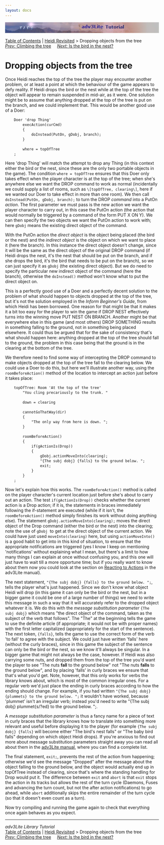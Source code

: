 ```yaml
---
layout: docs
---
```

<div class="topbar">

<img src="topbar.jpg" data-border="0" />

</div>

<div class="nav">

<a href="toc.html" class="nav">Table of Contents</a> \|
<a href="revisit.html" class="nav">Heidi Revisited</a> \> Dropping
objects from the tree  
<span class="navnp"><a href="climbing.html" class="nav"><em>Prev:</em> Climbing the tree</a>
   
<a href="birdinnest.html" class="nav"><em>Next:</em> Is the bird in the
nest?</a>     </span>

</div>

<div class="main">

# Dropping objects from the tree

Once Heidi reaches the top of the tree the player may encounter another
problem, or at least a point at which the behaviour of the game appears
to defy reality. If Heidi drops the bird or the nest while at the top of
the tree the object will appear to remain suspended in mid-air, as it
were. One solution might be to assume that anything dropped at the top
of the tree is put on the branch, and we could implement that. This
would be another good use of a Doer:

```
    Doer 'drop Thing'
        execAction(curCmd)    
        {        
            doInstead(PutOn, gDobj, branch);
        }
        
        where = topOfTree
    ;
```

Here 'drop Thing' will match the attempt to drop any Thing (in this
context either the bird or the nest, since these are the only two
portable objects in the game). The condition `where =
topOfTree` ensures that this Doer only takes effect when the
player character is at the top of the tree; when she's anywhere else we
want the DROP command to work as normal (incidentally we could supply a
list of rooms, such as `\[topOfTree,
clearing\]`, here if we wanted our Doer to take effect in more
than one room). We then call `doInstead(PutOn, gDobj,
branch);` to turn the DROP *command* into a PutOn *action*. The
first parameter we must pass is the new action we want the player
character to carry out, in this case the PutOn action (the action that
would normally be triggered by a command of the form PUT X ON Y). We can
then specify the two objects we want the PutOn action to work with; here
`gDobj` means the existing direct object of the
command.

With the PutOn action the *direct object* is the object being placed
(the bird or the nest) and the *indirect object* is the object on which
we want to place it (here the branch). In this instance the direct
object doesn't change, since it will be the same as the direct object of
the original DROP command (if Heidi drops the nest, it's the nest that
should be put on the branch, and if she drops the bird, it's the bird
that needs to be put on the branch), so we can just specify it as
`gDobj` (the existing direct object). But we do
need to specify the particular new indirect object of the command (here
the branch), otherwise the `doInstead()` method
won't know what to put the direct object on.

This is a perfectly good use of a Doer and a perfectly decent solution
to the problem of what should happen to objects dropped at the top of
the tree, but it's not the solution employed in the *Inform Beginner's
Guide*, from which Heidi has been borrowed. One reason for that might be
that it makes it a bit too easy for the player to win the game if DROP
NEST effectively turns into the winning move PUT NEST ON BRANCH. Another
might be that everywhere else in this game (and most others) DROP
SOMETHING results in something falling to the ground, not in something
being placed elsewhere. It could thus be argued that for the sake of
consistency that's what should happen here: anything dropped at the top
of the tree should fall to the ground, the problem in this case being
that the ground is in the clearing at the bottom of the tree.

We therefore need to find some way of intercepting the DROP command to
make objects dropped at the top of the tree fall to the clearing below.
We could use a Doer to do this, but here we'll illustrate another way,
using the `roomBeforeAction()` method of the
location to intercept an action just before it takes place:

```
    topOfTree: Room 'At the top of the tree'
        "You cling precariously to the trunk. "
        
        down = clearing
        
        cannotGoThatWay(dir)
        {
            "The only way from here is down. ";
        }
        
        roomBeforeAction()
        {
            if(gActionIs(Drop))
            {
                gDobj.actionMoveInto(clearing);
                "{The subj dobj} {falls} to the ground below. ";
                exit;
            }
        }
    ;
```

Now let's explain how this works. The
`roomBeforeAction()` method is called on the
player character's current location just before she's about to carry out
an action. The test `if(gActionIs(Drop))` checks
whether the current action is a Drop action; if it is, the statements in
braces immediately following the if-statement are executed (while if it
isn't, the `roomBeforeAction()` method simply
finishes its work without doing anything else). The statement
`gDobj.actionMoveInto(clearing);` moves the
direct object of the Drop command (either the bird or the nest) into the
clearing; note the use of `gDobj `to get at the
direct object of the current action. We could have just used
`moveInto(clearing)` here, but using
`actionMoveInto()` is a good habit to get into
in this kind of situation, to ensure that the appropriate notifications
are triggered (yes I know I keep on mentioning 'notifications' without
explaining what I mean, but there's a limit to how many things I can
explain at once without confusing you, and this one will just have to
wait till a more opportune time; but if you really want to know about
them now you could look at the section on [Reacting to
Actions](../manual/react.html) in the adv3Lite manual).

The next statement, `"{The subj dobj} {falls} to the
ground below. ";`, tells the player what's just happened. Since we
don't know what object Heidi will drop (in this game it can only be the
bird or the nest, but in a bigger game it could be one of a large number
of things) we need to write this message in such a way that it will
accurately refer to the dropped object whatever it is. We do this with
the *message substitution parameter* `{The subj
dobj}` which means "the direct object of the command, taken as the
subject of the verb that follows". The "The" at the beginning tells the
game to use the definite article (if appropriate; it would not be with
proper names) with the first letter capitalized (appropriately for the
start of the sentence). The next token,
`{falls}`, tells the game to use the correct
form of the verb 'to fall' to agree with the subject. We could just have
written 'falls' here (without the curly braces), since in this game the
subject of the sentence can only be the bird or the nest, so we know
it'll always be singular. In a bigger game that might not always be the
case, however. If Heidi was also carrying some nuts, and dropped them
from the top of the tree you'd want the player to see "The nuts **fall**
to the ground below" not "The nuts **falls** to the ground below", and
by placing 'falls' in curly braces we ensure that that's what you'd get.
Note, however, that this only works for verbs the library knows about,
which is most of the common irregular ones. For a regular verb we'd just
place the ending in curly braces according to how the ending should
change. For example, if you had written `"{The subj
dobj} {plummets} to the ground below. ";` it wouldn't have worked,
because 'plummet' isn't an irregular verb; instead you'd need to write
"{The subj dobj} plummet{s/?ed} to the ground below. ";.

A *message substitution parameter* is thus a fancy name for a piece of
text in curly braces that the library knows how to translate into
something more relevant and useful before displaying it to the player
(for example `{The subj dobj} {falls}` will
become either "The bird's nest falls" or "The baby bird falls" depending
on which object Heidi drops). If you're anxious to find out more about
message substitution parameters straight away you can read all about
them in the [adv3Lite manual](../manual/message.html#parameter), where
you can find a complete list.

The final statement, `exit;`, prevents the rest
of the action from happening; otherwise we'd see the message "Dropped"
after the message about the object falling to the ground below, and the
object would actually end up in topOfTree instead of clearing, since
that's where the standing handling for Drop would put it. The difference
between `exit` and
`abort` is that `exit`
stops the action in its tracks but allows the rest of the turn cycle
(Daemons, Fuses and advancing the turn count, but not the after action
notifications) to go ahead, while `abort`
additionally skips the entire remainder of the turn cycle (so that it
doesn't even count as a turn).

Now try compiling and running the game again to check that everything
once again behaves as you expect.

</div>

------------------------------------------------------------------------

<div class="navb">

*adv3Lite Library Tutorial*  
<a href="toc.html" class="nav">Table of Contents</a> \|
<a href="revisit.html" class="nav">Heidi Revisited</a> \> Dropping
objects from the tree  
<span class="navnp"><a href="climbing.html" class="nav"><em>Prev:</em> Climbing the tree</a>
   
<a href="birdinnest.html" class="nav"><em>Next:</em> Is the bird in the
nest?</a>     </span>

</div>
